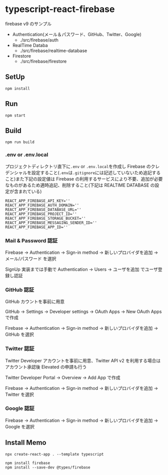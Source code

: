 # typescript-react-firebase

firebase v9 のサンプル

- Authentication(メール＆パスワード、GitHub、Twitter、Google)
  - ./src/firebase/auth
- RealTime Databa
  - ./src/firebase/realtime-database
- Firestore
  - ./src/firebase/firestore

## SetUp

```
npm install
```

## Run

```
npm start
```

## Build

```
npm run build
```

### .env or .env.local

プロジェクトディレクトリ直下に`.env` or `.env.local`を作成し Firebase のクレデンシャルを設定すること(`.env`は`.gitignore`には記述していないため追記すること)また下記の設定値は Firebase の利用するサービスにより不要、追加が必要なものがあるため適時追記、削除すること(下記は REALTIME DATABASE の設定が含まれている)

```
REACT_APP_FIREBASE_API_KEY=''
REACT_APP_FIREBASE_AUTH_DOMAIN=''
REACT_APP_FIREBASE_DATABASE_URL=''
REACT_APP_FIREBASE_PROJECT_ID=''
REACT_APP_FIREBASE_STORAGE_BUCKET=''
REACT_APP_FIREBASE_MESSAGING_SENDER_ID=''
REACT_APP_FIREBASE_APP_ID=''
```

### Mail & Password 認証

Firebase -> Authentication -> Sign-in method -> 新しいプロバイダを追加 -> メール/パスワード を選択

SignUp 実装までは手動で Authentication -> Users -> ユーザを追加 でユーザ登録し認証

### GitHub 認証

GitHub カウントを事前に用意

GitHub -> Settings -> Developer settings -> OAuth Apps -> New OAuth Apps で作成

Firebase -> Authentication -> Sign-in method -> 新しいプロバイダを追加 -> GitHub を選択

### Twitter 認証

Twitter Developer アカウントを事前に用意、Twitter API v2 を利用する場合はアカウント承認後 Elevated の申請も行う

Twitter Developer Portal -> Overview -> Add App で作成

Firebase -> Authentication -> Sign-in method -> 新しいプロバイダを追加 -> Twitter を選択

### Google 認証

Firebase -> Authentication -> Sign-in method -> 新しいプロバイダを追加 -> Google を選択

## Install Memo

```
npx create-react-app . --template typescript
```

```
npm install firebase
npm install --save-dev @types/firebase
```
